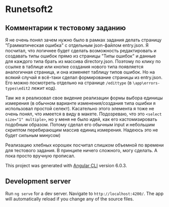  # Runetsoft2

## Комментарии к тестовому заданию

Я не очень понял зачем нужно было в рамках задания делать страницу "Грамматическая ошибка" с отдельным json-файлом entry.json.
Я посчитал, что логичнее будет сделать возможность редактировать и создавать типы ошибок прямо из страницы "Типы ошибок" и данные для каждого типа брать из массива directory.json.
Поэтому по клику по ссылке в таблице или кнопке создания нового типа появляется аналогичная страница, и она изменяет таблицу типов ошибок.
Но на всякий случай я всё-таки сделал формирование страницы из entry.json. Его можно посмотреть отдельно на странице `/edittype` (в `\app\errors-types\edit2` лежит код).

Там же я реализовал свое видение реализации формы выбора единицы измерения (в обычном варианте изменения/создания типа ошибки я использовал простой селект).
Касательно этого элемента я тоже не очень понял, что имеется в виду в макете.
Подозреваю, что это `<select size="1" multiple>`, но у меня не было идей, как его кастомизировать подобным образом. Потому сделал его обычным input и небольшим скриптом перебирающим массив единиц измерения. Надеюсь это не будет сильным минусом)

Реализацию хлебных корошек посчитал слишком объемной по времени для тестового задания. В принципе ничего сложного, могу сделать. А пока просто вручную прописал.

This project was generated with [Angular CLI](https://github.com/angular/angular-cli) version 6.0.3.

## Development server

Run `ng serve` for a dev server. Navigate to `http://localhost:4200/`. The app will automatically reload if you change any of the source files.

